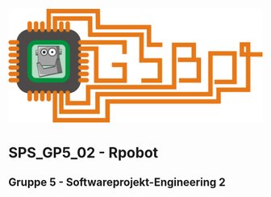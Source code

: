 ![alt text][logo]
# SPS_GP5_02 - Rpobot
## Gruppe 5 - Softwareprojekt-Engineering 2

[logo]: https://raw.githubusercontent.com/SPS-GP5/robot/master/logo.png "Gruppe 5 Logo"
